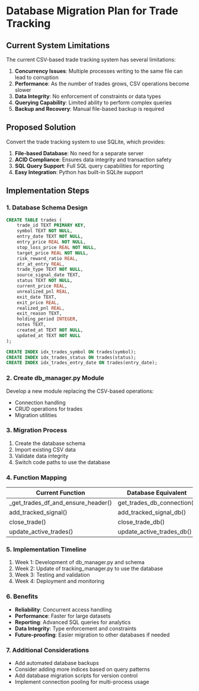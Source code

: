 # Database Migration Plan for Trade Tracking

## Current System Limitations
The current CSV-based trade tracking system has several limitations:
1. **Concurrency Issues**: Multiple processes writing to the same file can lead to corruption
2. **Performance**: As the number of trades grows, CSV operations become slower
3. **Data Integrity**: No enforcement of constraints or data types
4. **Querying Capability**: Limited ability to perform complex queries
5. **Backup and Recovery**: Manual file-based backup is required

## Proposed Solution
Convert the trade tracking system to use SQLite, which provides:
1. **File-based Database**: No need for a separate server
2. **ACID Compliance**: Ensures data integrity and transaction safety
3. **SQL Query Support**: Full SQL query capabilities for reporting
4. **Easy Integration**: Python has built-in SQLite support

## Implementation Steps

### 1. Database Schema Design
```sql
CREATE TABLE trades (
    trade_id TEXT PRIMARY KEY,
    symbol TEXT NOT NULL,
    entry_date TEXT NOT NULL,
    entry_price REAL NOT NULL,
    stop_loss_price REAL NOT NULL,
    target_price REAL NOT NULL,
    risk_reward_ratio REAL,
    atr_at_entry REAL,
    trade_type TEXT NOT NULL,
    source_signal_date TEXT,
    status TEXT NOT NULL,
    current_price REAL,
    unrealized_pnl REAL,
    exit_date TEXT,
    exit_price REAL,
    realized_pnl REAL,
    exit_reason TEXT,
    holding_period INTEGER,
    notes TEXT,
    created_at TEXT NOT NULL,
    updated_at TEXT NOT NULL
);

CREATE INDEX idx_trades_symbol ON trades(symbol);
CREATE INDEX idx_trades_status ON trades(status);
CREATE INDEX idx_trades_entry_date ON trades(entry_date);
```

### 2. Create db_manager.py Module
Develop a new module replacing the CSV-based operations:
- Connection handling
- CRUD operations for trades
- Migration utilities

### 3. Migration Process
1. Create the database schema
2. Import existing CSV data
3. Validate data integrity
4. Switch code paths to use the database

### 4. Function Mapping
| Current Function | Database Equivalent |
|------------------|---------------------|
| _get_trades_df_and_ensure_header() | get_trades_db_connection() |
| add_tracked_signal() | add_tracked_signal_db() |
| close_trade() | close_trade_db() |
| update_active_trades() | update_active_trades_db() |

### 5. Implementation Timeline
1. Week 1: Development of db_manager.py and schema
2. Week 2: Update of tracking_manager.py to use the database
3. Week 3: Testing and validation
4. Week 4: Deployment and monitoring

### 6. Benefits
- **Reliability**: Concurrent access handling
- **Performance**: Faster for large datasets
- **Reporting**: Advanced SQL queries for analytics 
- **Data Integrity**: Type enforcement and constraints
- **Future-proofing**: Easier migration to other databases if needed

### 7. Additional Considerations
- Add automated database backups
- Consider adding more indices based on query patterns
- Add database migration scripts for version control
- Implement connection pooling for multi-process usage

